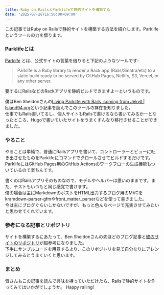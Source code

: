 ```yaml
---
title: Ruby on RailsとParklifeで静的サイトを構築する
date: '2025-07-28T16:50:00+09:00'
---
```


この記事ではRuby on Railsで静的サイトを構築する方法を紹介します。Parklifeというツールの力を借ります。

### Parklifeとは

[Parklife](https://parklife.dev/) とは、公式サイトの言葉を借りると下記のようなツールです:

> Parklife is a Ruby library to render a Rack app (Rails/Sinatra/etc) to a static build ready to be served by GitHub Pages, Netlify, S3, Vercel, or any other server.

要するにRailsなどのRackアプリを静的ビルドできますよーというものです。

僕はBen Sheldonさんの[Living Parklife with Rails, coming from Jekyll \| Island94.org](https://island94.org/2025/01/living-parklife-with-rails-coming-from-jekyll)という記事を読んでこのツールの存在を知りました。  
仕事でもRails書いてるし、個人サイトもRailsで書けるなら書いてみるかーとなったところ、Hugoで書いていたサイトをうまくすんなり移行させることができました。

### やること

やることは単純で、普通にRailsアプリを書いて、コントローラーとビューに吐き出させたものをParklifeにコマンドでクロールさせてビルドするだけです。  
ParklifeにはGitHub Pages用のGitHub Actionsのワークフローの生成機能もついているので楽ちんです。

書くのはRailsアプリそのものなので、モデルやヘルパーは思いのままです。また、テストもいつもと同じ感覚で書けます。  
僕の場合は主にMarkdownのポストをHTML出力するブログ用のMVCをkramdown-parser-gfmやfront_matter_parserなどを使って書きました。  
今は主にブログぐらいしかないですが、もっと色んなページで充実させてみたいと思わせてくれています。

### 参考になる記事とリポジトリ

サイトを構築するにあたって、Ben Sheldonさんの先ほどのブログ記事と[彼のサイトのリポジトリ](https://github.com/bensheldon/island94.org)が超参考になりました。  
下手にサンプルコードを用意するより、このリポジトリを見て自分なりにアレンジしてみるとうまくいくと思います。

### まとめ

皆さんもこの記事を読んで興味を持っていただけたら、Railsで静的サイトを作ってみてはいかがでしょうか。
Happy railing!
